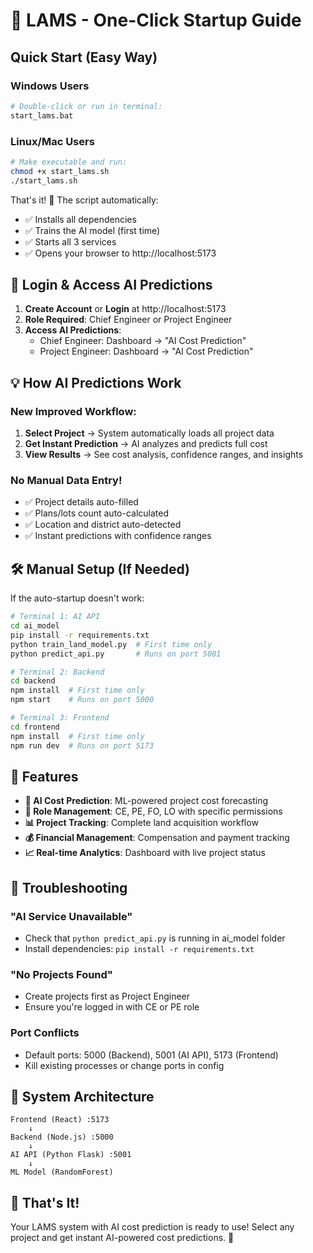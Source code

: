 # 🚀 LAMS - One-Click Startup Guide

## Quick Start (Easy Way)

### Windows Users
```bash
# Double-click or run in terminal:
start_lams.bat
```

### Linux/Mac Users  
```bash
# Make executable and run:
chmod +x start_lams.sh
./start_lams.sh
```

That's it! 🎉 The script automatically:
- ✅ Installs all dependencies
- ✅ Trains the AI model (first time)
- ✅ Starts all 3 services
- ✅ Opens your browser to http://localhost:5173

## 🔑 Login & Access AI Predictions

1. **Create Account** or **Login** at http://localhost:5173
2. **Role Required**: Chief Engineer or Project Engineer
3. **Access AI Predictions**:
   - Chief Engineer: Dashboard → "AI Cost Prediction" 
   - Project Engineer: Dashboard → "AI Cost Prediction"

## 💡 How AI Predictions Work

### New Improved Workflow:
1. **Select Project** → System automatically loads all project data
2. **Get Instant Prediction** → AI analyzes and predicts full cost
3. **View Results** → See cost analysis, confidence ranges, and insights

### No Manual Data Entry! 
- ✅ Project details auto-filled
- ✅ Plans/lots count auto-calculated  
- ✅ Location and district auto-detected
- ✅ Instant predictions with confidence ranges

## 🛠️ Manual Setup (If Needed)

If the auto-startup doesn't work:

```bash
# Terminal 1: AI API
cd ai_model
pip install -r requirements.txt
python train_land_model.py  # First time only
python predict_api.py       # Runs on port 5001

# Terminal 2: Backend
cd backend  
npm install  # First time only
npm start    # Runs on port 5000

# Terminal 3: Frontend
cd frontend
npm install  # First time only  
npm run dev  # Runs on port 5173
```

## 🎯 Features

- **🤖 AI Cost Prediction**: ML-powered project cost forecasting
- **👥 Role Management**: CE, PE, FO, LO with specific permissions
- **📊 Project Tracking**: Complete land acquisition workflow
- **💰 Financial Management**: Compensation and payment tracking
- **📈 Real-time Analytics**: Dashboard with live project status

## 🔧 Troubleshooting

### "AI Service Unavailable"
- Check that `python predict_api.py` is running in ai_model folder
- Install dependencies: `pip install -r requirements.txt`

### "No Projects Found"  
- Create projects first as Project Engineer
- Ensure you're logged in with CE or PE role

### Port Conflicts
- Default ports: 5000 (Backend), 5001 (AI API), 5173 (Frontend)
- Kill existing processes or change ports in config

## 📱 System Architecture

```
Frontend (React) :5173
    ↓
Backend (Node.js) :5000  
    ↓
AI API (Python Flask) :5001
    ↓
ML Model (RandomForest)
```

## 🎊 That's It!

Your LAMS system with AI cost prediction is ready to use! Select any project and get instant AI-powered cost predictions. 🚀
